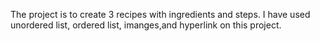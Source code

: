 The project is to create 3 recipes with ingredients and steps. I have used unordered list, ordered list, imanges,and hyperlink on this project. 